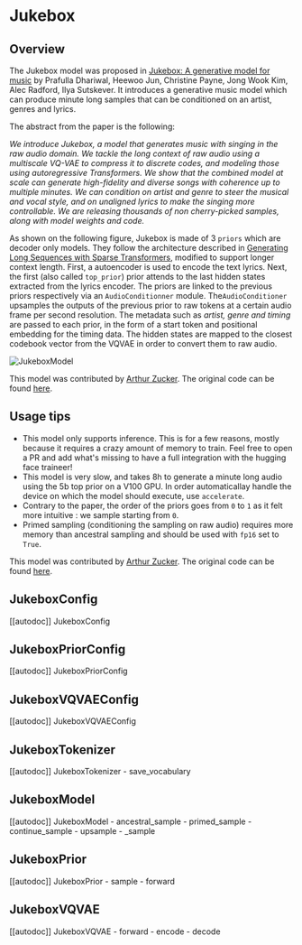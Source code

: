 <!--Copyright 2022 The HuggingFace Team. All rights reserved.

Licensed under the Apache License, Version 2.0 (the "License"); you may not use this file except in compliance with
the License. You may obtain a copy of the License at

http://www.apache.org/licenses/LICENSE-2.0

Unless required by applicable law or agreed to in writing, software distributed under the License is distributed on
an "AS IS" BASIS, WITHOUT WARRANTIES OR CONDITIONS OF ANY KIND, either express or implied. See the License for the
specific language governing permissions and limitations under the License.

⚠️ Note that this file is in Markdown but contain specific syntax for our doc-builder (similar to MDX) that may not be
rendered properly in your Markdown viewer.

-->
# Jukebox

## Overview

The Jukebox model was proposed in [Jukebox: A generative model for music](https://arxiv.org/pdf/2005.00341.pdf)
by Prafulla Dhariwal, Heewoo Jun, Christine Payne, Jong Wook Kim, Alec Radford,
Ilya Sutskever. It introduces a generative music model which can produce minute long samples that can be conditioned on
an artist, genres and lyrics.

The abstract from the paper is the following:

*We introduce Jukebox, a model that generates music with singing in the raw audio domain. We tackle the long context of raw audio using a multiscale VQ-VAE to compress it to discrete codes, and modeling those using autoregressive Transformers. We show that the combined model at scale can generate high-fidelity and diverse songs with coherence up to multiple minutes. We can condition on artist and genre to steer the musical and vocal style, and on unaligned lyrics to make the singing more controllable. We are releasing thousands of non cherry-picked samples, along with model weights and code.*

As shown on the following figure, Jukebox is made of 3 `priors` which are decoder only models. They follow the architecture described in [Generating Long Sequences with Sparse Transformers](https://arxiv.org/abs/1904.10509), modified to support longer context length.
First, a autoencoder is used to encode the text lyrics. Next, the first (also called `top_prior`) prior attends to the last hidden states extracted from the lyrics encoder. The priors are linked to the previous priors respectively via an `AudioConditionner` module. The`AudioConditioner` upsamples the outputs of the previous prior to raw tokens at a certain audio frame per second resolution. 
The metadata such as *artist, genre and timing* are passed to each prior, in the form of a start token and positional embedding for the timing data.  The hidden states are mapped to the closest codebook vector from the VQVAE in order to convert them to raw audio.

![JukeboxModel](https://gist.githubusercontent.com/ArthurZucker/92c1acaae62ebf1b6a951710bdd8b6af/raw/c9c517bf4eff61393f6c7dec9366ef02bdd059a3/jukebox.svg)

This model was contributed by [Arthur Zucker](https://huggingface.co/ArthurZ).
The original code can be found [here](https://github.com/openai/jukebox).

## Usage tips

- This model only supports inference. This is for a few reasons, mostly because it requires a crazy amount of memory to train. Feel free to open a PR and add what's missing to have a full integration with the hugging face traineer!
- This model is very slow, and takes 8h to generate a minute long audio using the 5b top prior on a V100 GPU. In order automaticallay handle the device on which the model should execute, use `accelerate`.
- Contrary to the paper, the order of the priors goes from `0` to `1` as it felt more intuitive : we sample starting from `0`.
- Primed sampling (conditioning the sampling on raw audio) requires more memory than ancestral sampling and should be used with `fp16` set to `True`.

This model was contributed by [Arthur Zucker](https://huggingface.co/ArthurZ).
The original code can be found [here](https://github.com/openai/jukebox).

## JukeboxConfig

[[autodoc]] JukeboxConfig

## JukeboxPriorConfig

[[autodoc]] JukeboxPriorConfig

## JukeboxVQVAEConfig

[[autodoc]] JukeboxVQVAEConfig

## JukeboxTokenizer

[[autodoc]] JukeboxTokenizer
    - save_vocabulary

## JukeboxModel

[[autodoc]] JukeboxModel
    - ancestral_sample
    - primed_sample
    - continue_sample
    - upsample
    - _sample

## JukeboxPrior

[[autodoc]] JukeboxPrior
    - sample
    - forward

## JukeboxVQVAE

[[autodoc]] JukeboxVQVAE
    - forward
    - encode
    - decode
